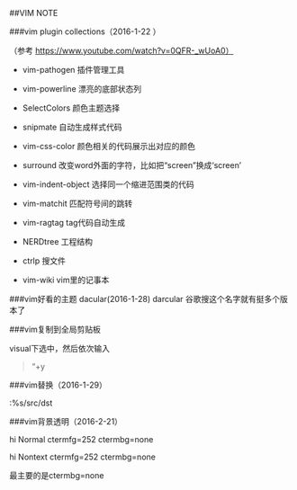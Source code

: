 ##VIM NOTE



###vim plugin collections（2016-1-22 ）

（参考 https://www.youtube.com/watch?v=0QFR-_wUoA0）

* vim-pathogen  插件管理工具

* vim-powerline 漂亮的底部状态列

* SelectColors 颜色主题选择

* snipmate  自动生成样式代码

* vim-css-color  颜色相关的代码展示出对应的颜色

* surround  改变word外面的字符，比如把“screen”换成‘screen’

* vim-indent-object 选择同一个缩进范围类的代码

* vim-matchit 匹配符号间的跳转

* vim-ragtag tag代码自动生成

* NERDtree 工程结构

* ctrlp 搜文件

* vim-wiki vim里的记事本

 

###vim好看的主题 dacular(2016-1-28) 
darcular 谷歌搜这个名字就有挺多个版本了

###vim复制到全局剪贴板

visual下选中，然后依次输入 
> “+y



###vim替换（2016-1-29）

:%s/src/dst

 
###vim背景透明（2016-2-21）

hi Normal  ctermfg=252 ctermbg=none

hi Nontext  ctermfg=252 ctermbg=none

最主要的是ctermbg=none